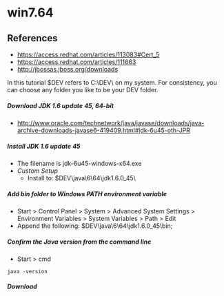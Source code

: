 # win7.64

## References
* https://access.redhat.com/articles/113083#Cert_5
* https://access.redhat.com/articles/111663
* http://jbossas.jboss.org/downloads

In this tutorial $DEV refers to C:\DEV\ on my system. For consistency, you can choose any folder you like to be your DEV folder. 

##### Download JDK 1.6 update 45, 64-bit
* http://www.oracle.com/technetwork/java/javase/downloads/java-archive-downloads-javase6-419409.html#jdk-6u45-oth-JPR

##### Install JDK 1.6 update 45
* The filename is jdk-6u45-windows-x64.exe
* *Custom Setup*
	* Install to: $DEV\java\6\64\jdk1.6.0_45\

##### Add bin folder to Windows PATH environment variable
* Start > Control Panel > System > Advanced System Settings > Environment Variables > System Variables > Path > Edit
* Append the following: $DEV\java\6\64\jdk1.6.0_45\bin;

##### Confirm the Java version from the command line
* Start > cmd
```
java -version
```

##### Download 
